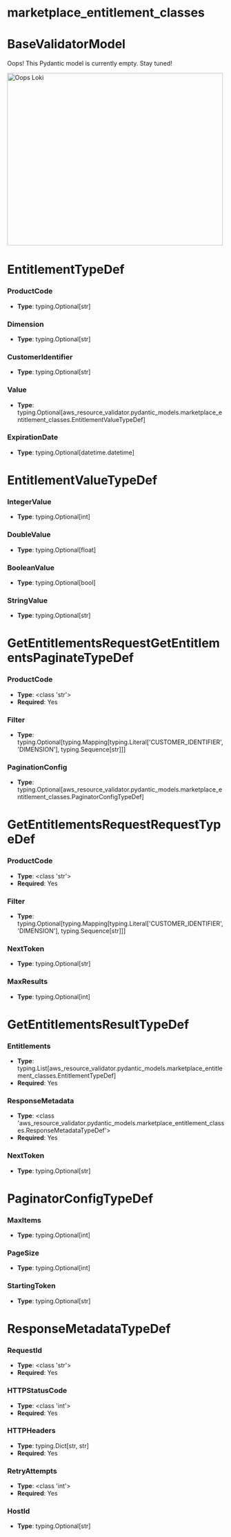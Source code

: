 # marketplace_entitlement_classes

# BaseValidatorModel

Oops! This Pydantic model is currently empty. Stay tuned!

<img src="/aws_resource_validator/images/oops_loki.png" width="500" height="400" title="Oops Loki">

# EntitlementTypeDef

### ProductCode
- **Type**: typing.Optional[str]

### Dimension
- **Type**: typing.Optional[str]

### CustomerIdentifier
- **Type**: typing.Optional[str]

### Value
- **Type**: typing.Optional[aws_resource_validator.pydantic_models.marketplace_entitlement_classes.EntitlementValueTypeDef]

### ExpirationDate
- **Type**: typing.Optional[datetime.datetime]


# EntitlementValueTypeDef

### IntegerValue
- **Type**: typing.Optional[int]

### DoubleValue
- **Type**: typing.Optional[float]

### BooleanValue
- **Type**: typing.Optional[bool]

### StringValue
- **Type**: typing.Optional[str]


# GetEntitlementsRequestGetEntitlementsPaginateTypeDef

### ProductCode
- **Type**: <class 'str'>
- **Required**: Yes

### Filter
- **Type**: typing.Optional[typing.Mapping[typing.Literal['CUSTOMER_IDENTIFIER', 'DIMENSION'], typing.Sequence[str]]]

### PaginationConfig
- **Type**: typing.Optional[aws_resource_validator.pydantic_models.marketplace_entitlement_classes.PaginatorConfigTypeDef]


# GetEntitlementsRequestRequestTypeDef

### ProductCode
- **Type**: <class 'str'>
- **Required**: Yes

### Filter
- **Type**: typing.Optional[typing.Mapping[typing.Literal['CUSTOMER_IDENTIFIER', 'DIMENSION'], typing.Sequence[str]]]

### NextToken
- **Type**: typing.Optional[str]

### MaxResults
- **Type**: typing.Optional[int]


# GetEntitlementsResultTypeDef

### Entitlements
- **Type**: typing.List[aws_resource_validator.pydantic_models.marketplace_entitlement_classes.EntitlementTypeDef]
- **Required**: Yes

### ResponseMetadata
- **Type**: <class 'aws_resource_validator.pydantic_models.marketplace_entitlement_classes.ResponseMetadataTypeDef'>
- **Required**: Yes

### NextToken
- **Type**: typing.Optional[str]


# PaginatorConfigTypeDef

### MaxItems
- **Type**: typing.Optional[int]

### PageSize
- **Type**: typing.Optional[int]

### StartingToken
- **Type**: typing.Optional[str]


# ResponseMetadataTypeDef

### RequestId
- **Type**: <class 'str'>
- **Required**: Yes

### HTTPStatusCode
- **Type**: <class 'int'>
- **Required**: Yes

### HTTPHeaders
- **Type**: typing.Dict[str, str]
- **Required**: Yes

### RetryAttempts
- **Type**: <class 'int'>
- **Required**: Yes

### HostId
- **Type**: typing.Optional[str]


